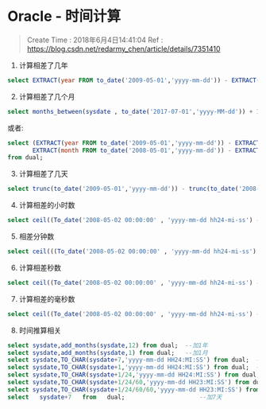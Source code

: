 
# Oracle - 时间计算

> Create Time : 2018年6月4日14:41:04 Ref : https://blog.csdn.net/redarmy_chen/article/details/7351410

1. 计算相差了几年

```sql
select EXTRACT(year FROM to_date('2009-05-01','yyyy-mm-dd')) - EXTRACT(year FROM to_date('2008-04-30','yyyy-mm-dd')) years from dual; 
```

2. 计算相差了几个月

```sql
select months_between(sysdate , to_date('2017-07-01','yyyy-MM-dd')) + 1 from dual
```

或者:

```sql
select (EXTRACT(year FROM to_date('2009-05-01','yyyy-mm-dd')) - EXTRACT(year FROM to_date('2008-04-30','yyyy-mm-dd'))) * 12 + 
       EXTRACT(month FROM to_date('2008-05-01','yyyy-mm-dd')) - EXTRACT(month FROM to_date('2008-04-30','yyyy-mm-dd')) months 
from dual; 
```

3. 计算相差了几天

```sql
select trunc(to_date('2009-05-01','yyyy-mm-dd')) - trunc(to_date('2008-04-30','yyyy-mm-dd')) from dual; 
```


4. 计算相差的小时数

```sql
select ceil((To_date('2008-05-02 00:00:00' , 'yyyy-mm-dd hh24-mi-ss') - To_date('2008-04-30 23:59:59' , 'yyyy-mm-dd hh24-mi-ss')) * 24)  hour_minus FROM DUAL; 
```


5. 相差分钟数

```sql
select ceil(((To_date('2008-05-02 00:00:00' , 'yyyy-mm-dd hh24-mi-ss') - To_date('2008-04-30 23:59:59' , 'yyyy-mm-dd hh24-mi-ss'))) * 24 * 60)  min_minus FROM DUAL; 
```

6. 计算相差秒数

```sql
select ceil((To_date('2008-05-02 00:00:00' , 'yyyy-mm-dd hh24-mi-ss') - To_date('2008-04-30 23:59:59' , 'yyyy-mm-dd hh24-mi-ss')) * 24 * 60 * 60) sec_minus FROM DUAL; 
```

7. 计算相差的毫秒数

```sql
select ceil((To_date('2008-05-02 00:00:00' , 'yyyy-mm-dd hh24-mi-ss') - To_date('2008-04-30 23:59:59' , 'yyyy-mm-dd hh24-mi-ss')) * 24 * 60 * 60 * 1000) millisec_minus FROM DUAL; 
```


8. 时间推算相关

```sql
select sysdate,add_months(sysdate,12) from dual;  --加1年 
select sysdate,add_months(sysdate,1) from dual;   --加1月 
select sysdate,TO_CHAR(sysdate+7,'yyyy-mm-dd HH24:MI:SS') from dual;  --加1星期 
select sysdate,TO_CHAR(sysdate+1,'yyyy-mm-dd HH24:MI:SS') from dual;  --加1天 
select sysdate,TO_CHAR(sysdate+1/24,'yyyy-mm-dd HH24:MI:SS') from dual;  --加1小时 
select sysdate,TO_CHAR(sysdate+1/24/60,'yyyy-mm-dd HH23:MI:SS') from dual;  --加1分钟 
select sysdate,TO_CHAR(sysdate+1/24/60/60,'yyyy-mm-dd HH23:MI:SS') from dual;  --加1秒 
select   sysdate+7   from   dual;                     --加7天
```




